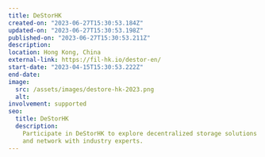 ```yaml
---
title: DeStorHK
created-on: "2023-06-27T15:30:53.184Z"
updated-on: "2023-06-27T15:30:53.198Z"
published-on: "2023-06-27T15:30:53.211Z"
description:
location: Hong Kong, China
external-link: https://fil-hk.io/destor-en/
start-date: "2023-04-15T15:30:53.222Z"
end-date:
image:
  src: /assets/images/destore-hk-2023.png
  alt:
involvement: supported
seo:
  title: DeStorHK
  description:
    Participate in DeStorHK to explore decentralized storage solutions
    and network with industry experts.
---
```

